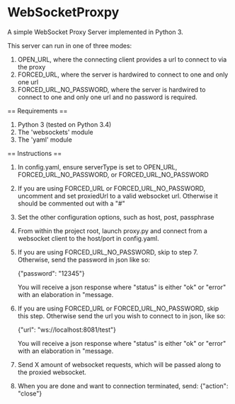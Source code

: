 WebSocketProxpy
=========

A simple WebSocket Proxy Server implemented in Python 3.

This server can run in one of three modes:

1. OPEN_URL, where the connecting client provides a url to connect to via the proxy
2. FORCED_URL, where the server is hardwired to connect to one and only one url
2. FORCED_URL_NO_PASSWORD, where the server is hardwired to connect to one and only one url and no password is required.

== Requirements ==

1. Python 3 (tested on Python 3.4)
2. The 'websockets' module
3. The 'yaml' module

== Instructions ==

1. In config.yaml, ensure serverType is set to OPEN_URL, FORCED_URL_NO_PASSWORD, or FORCED_URL_NO_PASSWORD

2. If you are using FORCED_URL or FORCED_URL_NO_PASSWORD, uncomment and set proxiedUrl to a valid websocket url.
   Otherwise it should be commented out with a "#"

3. Set the other configuration options, such as host, post, passphrase

4. From within the project root, launch proxy.py and connect from a websocket client to the host/port in config.yaml.

5. If you are using FORCED_URL_NO_PASSWORD, skip to step 7. Otherwise, send the password in json like so:

    {"password": "12345"}

    You will receive a json response where "status" is either "ok" or "error" with an elaboration in "message.

6. If you are using FORCED_URL or FORCED_URL_NO_PASSWORD, skip this step. Otherwise send the url you wish to connect
   to in json, like so:

    {"url": "ws://localhost:8081/test"}

    You will receive a json response where "status" is either "ok" or "error"  with an elaboration in "message.

7. Send X amount of websocket requests, which will be passed along to the proxied websocket.

8. When you are done and want to connection terminated, send:
    {"action": "close"}
